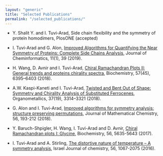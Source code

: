 ```yaml
---
layout: "generic"
title: "Selected Publications"
permalink: "/selected_publications/"
---
```


* Y. Shalit Y. and I. Tuvi-Arad, Side chain flexibility and the symmetry of protein homodimers, PlosONE (accepted)

* I. Tuvi-Arad and G. Alon, [Improved Algorithms for Quantifying the Near Symmetry of Proteins: Complete Side Chains Analysis](https://jcheminf.biomedcentral.com/articles/10.1186/s13321-019-0360-9), Journal of Cheminformatics, 11(1), 39 (2019).

* H. Wang, D. Avnir and I. Tuvi-Arad, [Chiral Ramachandran Plots II: General trends and proteins chirality spectra](https://pubs.acs.org/doi/10.1021/acs.biochem.8b00974), Biochemistry, 57(45), 6395–6403 (2018).  

* A.W. Kaspi-Kaneti and I. Tuvi-Arad, [Twisted and Bent Out of Shape: Symmetry and Chirality Analysis of Substituted Ferrocenes](https://pubs.acs.org/doi/10.1021/acs.organomet.8b00514), Organometallics, 37(19), 3314–3321 (2018).

* G. Alon and I. Tuvi-Arad, [Improved algorithms for symmetry analysis: structure preserving permutations](http://em.rdcu.be/wf/click?upn=KP7O1RED-2BlD0F9LDqGVeSKkMfrVYCoFehx3jcSzn6yk-3D_HIvUPkY4ywdDRSArvOT42gIHpEt0iDelIJCYovW4aDRYt-2FYd-2Fk3TOEiXLxF0mypvh1zleBbCxH1b7lRS-2F6rZmJFYc0oTNFcofFN98J4xHlJhaUR0Ypd1QN6zHXjyH26OYcvRM8fA5-2FeNFKdSm-2FP1-2BpPFqBIL0Wanx3kANkfplbcu9IEyS-2BrL6NPKdMLNRoO3hciXSAZDbo9sHDmGYHhpdnZJ5tK65Oep2PvLZ-2FigB-2FFIIqa4Ppw-2FxCX0jiyas95mxmqXAu3Ai3pzwECy4iB8xA-3D-3D), 
   Journal of Mathematical Chemistry, 56, 193-212 (2018).

* Y. Baruch-Shpigler, H. Wang, I. Tuvi-Arad and D. Avnir, [Chiral Ramachandran plots I: Glycine](http://pubs.acs.org/doi/abs/10.1021/acs.biochem.7b00525), Biochemistry, 56, 5635-5643 (2017).

* I. Tuvi-Arad and A. Stirling, [The distortive nature of temperature – A symmetry analysis](http://onlinelibrary.wiley.com/doi/10.1002/ijch.201600045/abstract), Israel Journal of chemistry, 56, 1067-2075 (2016).
